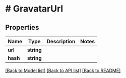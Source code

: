 # # GravatarUrl

## Properties

Name | Type | Description | Notes
------------ | ------------- | ------------- | -------------
**url** | **string** |  |
**hash** | **string** |  |

[[Back to Model list]](../../README#models) [[Back to API list]](../../README#endpoints) [[Back to README]](../../README)
